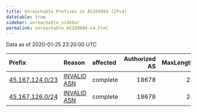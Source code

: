 ```yaml
---
title: Unreachable Prefixes in AS269804 (IPv4)
datatable: true
sidebar: unreachable_sidebar
permalink: unreachable_AS269804-v4.html
---
```


Data as of 2020-01-25 23:20:00 UTC


<div class="datatable-begin"></div>

| Prefix                                                   | Reason                                                                                                  | affected   |   Authorized AS |   MaxLength | Anchor                                         |   unreachable /24s |
|:---------------------------------------------------------|:--------------------------------------------------------------------------------------------------------|:-----------|----------------:|------------:|:-----------------------------------------------|-------------------:|
| [45.167.124.0/23](https://stat.ripe.net/45.167.124.0/23) | [INVALID ASN](https://rpki-validator.ripe.net/announcement-preview?asn=AS269804&prefix=45.167.124.0/23) | complete   |           18678 |          23 | [LACNIC](unreachable_LACNIC_RPKI_Root-v4.html) |                  2 |
| [45.167.126.0/24](https://stat.ripe.net/45.167.126.0/24) | [INVALID ASN](https://rpki-validator.ripe.net/announcement-preview?asn=AS269804&prefix=45.167.126.0/24) | complete   |           18678 |          24 | [LACNIC](unreachable_LACNIC_RPKI_Root-v4.html) |                  1 |

<div class="datatable-end"></div>
